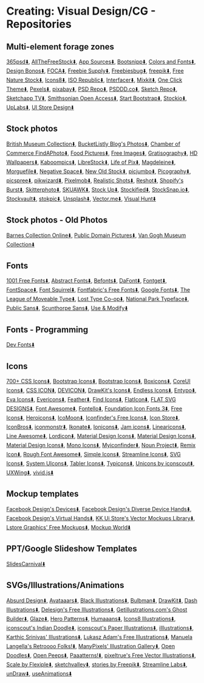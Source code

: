 # Creating: Visual Design/CG - Repositories

## Multi-element forage zones

[365psd⬇️](https://365psd.com/),
[AllTheFreeStock⬇️](https://allthefreestock.com/), [App Sources⬇️](http://www.sketchappsources.com/),
[Bootsnipp⬇️](https://bootsnipp.com/),
[Colors and Fonts⬇️](https://www.colorsandfonts.com/),
[Design Bonos⬇️](https://designbonos.com/),
[FOCA⬇️](https://https://focastock.com/), [Freebie Supply⬇️](https://freebiesupply.com/), [Freebiesbug⬇️](https://freebiesbug.com/), [freepik⬇️](https://www.freepik.com/), [Free Nature Stock⬇️](https://freenaturestock.com/),
[Icons8⬇️](https://icons8.com/), [ISO Republic⬇️](https://isorepublic.com/), [Interfacer⬇️](https://interfacer.xyz/),
[Mixkit⬇️](https://mixkit.co/),
[One Click Theme⬇️](https://www.oneclicktheme.com/),
[Pexels⬇️](https://www.pexels.com/), [pixabay⬇️](https://pixabay.com/), [PSD Repo⬇️](https://psdrepo.com/), [PSDDD.co⬇️](https://psddd.co/),
[Sketch Repo⬇️](https://sketchrepo.com/), [Sketchapp TV⬇️](http://sketchapp.tv/), [Smithsonian Open Access⬇️](https://www.si.edu/openaccess), [Start Bootstrap⬇️](https://startbootstrap.com/), [Stockio⬇️](https://www.stockio.com/),
[UpLabs⬇️](https://www.uplabs.com/), [UI Store Design⬇️](https://www.uistore.design/)

## Stock photos

[British Museum Collection⬇️](https://www.britishmuseum.org/collection), [BucketListly Blog's Photos⬇️](https://www.bucketlistly.blog/photos/),
[Chamber of Commerce FindAPhoto⬇️](https://www.chamberofcommerce.org/findaphoto/),
[Food Pictures⬇️](https://www.foodiesfeed.com/), [Free Images⬇️](https://www.freeimages.com/),
[Gratisography⬇️](https://gratisography.com/),
[HD Wallpapers⬇️](https://uhdwallpapers.org/),
[Kaboompics⬇️](https://kaboompics.com/),
[LibreStock⬇️](https://librestock.com/), [Life of Pix⬇️](https://www.lifeofpix.com/),
[Magdeleine⬇️](https://magdeleine.co/), [Morguefile⬇️](https://morguefile.com/photos),
[Negative Space⬇️](https://negativespace.co/), [New Old Stock⬇️](https://nos.twnsnd.co/),
[picjumbo⬇️](https://picjumbo.com/), [Picography⬇️](https://picography.co), [picspree⬇️](https://picspree.com/), [pikwizard⬇️](https://pikwizard.com/), [Pixelmob⬇️](https://pixelmob.co/),
[Realistic Shots⬇️](https://realisticshots.com/), [Reshot⬇️](https://www.reshot.com/),
[Shopify's Burst⬇️](https://burst.shopify.com/), [Skitterphoto⬇️](https://skitterphoto.com/), [SKUAWK⬇️](http://skuawk.com/), [Stock Up⬇️](https://www.sitebuilderreport.com/stock-up/), [Stockified⬇️](https://www.stockified.com/), [StockSnap.io⬇️](https://stocksnap.io/), [Stockvault⬇️](https://www.stockvault.net/), [stokpic⬇️](https://stokpic.com/),
[Unsplash⬇️](https://unsplash.com/),
[Vector.me⬇️](https://vector.me/), [Visual Hunt⬇️](https://visualhunt.com/)

## Stock photos - Old Photos

[Barnes Collection Online⬇️](https://collection.barnesfoundation.org/),
[Public Domain Pictures⬇️](https://www.publicdomainpictures.net/),
[Van Gogh Museum Collection⬇️](https://www.vangoghmuseum.nl/en/collection)

## Fonts

[1001 Free Fonts⬇️](https://www.1001freefonts.com/),
[Abstract Fonts⬇️](http://www.abstractfonts.com/),
[Befonts⬇️](https://befonts.com/),
[DaFont⬇️](https://www.dafont.com/),
[Fontget⬇️](https://www.fontget.com/), [FontSpace⬇️](https://www.fontspace.com/), [Font Squirrel⬇️](https://www.fontsquirrel.com/), [Fontfabric's Free Fonts⬇️](https://www.fontfabric.com/free-fonts/),
[Google Fonts⬇️](https://fonts.google.com/),
[The League of Moveable Type⬇️](https://www.theleagueofmoveabletype.com/), [Lost Type Co-op⬇️](http://www.losttype.com/browse/),
[National Park Typeface⬇️](https://nationalparktypeface.com/),
[Public Sans⬇️](https://public-sans.digital.gov/),
[Scunthorpe Sans⬇️](https://vole.wtf/scunthorpe-sans/),
[Use & Modify⬇️](http://usemodify.com/)

## Fonts - Programming
[Dev Fonts⬇️](https://devfonts.gafi.dev/)

## Icons

[700+ CSS Icons⬇️](https://css.gg/),
[Bootstrap Icons⬇️](https://icons.getbootstrap.com/), [Bootstrap Icons⬇️](http://www.bootstrapicons.com/), [Boxicons⬇️](https://boxicons.com/),
[CoreUI Icons⬇️](https://coreui.io/icons/), [CSS ICON⬇️](https://cssicon.space),
[DEVICON⬇️](https://devicon.dev/), [DrawKit's Icons⬇️](https://www.drawkit.io/free-icons),
[Endless Icons⬇️](http://endlessicons.com/), [Entypo⬇️](http://www.entypo.com/), [Eva Icons⬇️](https://akveo.github.io/eva-icons), [Evericons⬇️](http://www.evericons.com/),
[Feather⬇️](https://feathericons.com/), [Find Icons⬇️](https://findicons.com/), [FlatIcon⬇️](https://www.flaticon.com/), [FLAT SVG DESIGNS⬇️](https://flat-svg-designs.net/en/icons/all/), [Font Awesome⬇️](https://fontawesome.com/icons?d=gallery&m=free), [Fontello⬇️](http://fontello.com/), [Foundation Icon Fonts 3⬇️](https://zurb.com/playground/foundation-icon-fonts-3), [Free Icons⬇️](https://icon-icons.com/),
[Heroicons⬇️](https://heroicons.dev/),
[IcoMoon⬇️](https://icomoon.io/app/), [Iconfinder's Free Icons⬇️](https://www.iconfinder.com/free_icons), [Icon Store⬇️](https://iconstore.co/), [IconBros⬇️](https://www.iconbros.com/), [iconmonstr⬇️](https://iconmonstr.com/), [Ikonate⬇️](https://ikonate.com/), [Ionicons⬇️](https://ionicons.com/),
[Jam icons⬇️](https://linearicons.com/free),
[Linearicons⬇️](https://linearicons.com/free), [Line Awesome⬇️](https://icons8.com/line-awesome), [Lordicon⬇️](https://lordicon.com/free-icons),
[Material Design Icons⬇️](https://materialdesignicons.com/), [Material Design Icons⬇️](https://www.materialpalette.com/icons), [Material Design Icons⬇️](https://material.io/resources/icons/?style=baseline), [Mono Icons⬇️](https://icons.mono.company/), [Myiconfinder⬇️](http://www.myiconfinder.com/),
[Noun Project⬇️](https://thenounproject.com/),
[Remix Icon⬇️](https://remixicon.com/), [Rough Font Awesome⬇️](https://djamshed.github.io/rough-awesome-font/dist/),
[Simple Icons⬇️](https://simpleicons.org/), [Streamline Icons⬇️](https://www.streamlineicons.com), [SVG Icons⬇️](http://svgicons.sparkk.fr/), [System UIcons⬇️](https://systemuicons.com/),
[Tabler Icons⬇️](https://tablericons.com/), [Typicons⬇️](https://www.s-ings.com/typicons/),
[Unicons by iconscout⬇️](https://iconscout.com/unicons), [UXWing⬇️](https://uxwing.com/),
[vivid.js⬇️](https://webkul.github.io/vivid/)

## Mockup templates

[Facebook Design's Devices⬇️](https://facebook.design/devices),
[Facebook Design's Diverse Device Hands⬇️](https://facebook.design/handskit),
[Facebook Design's Virtual Hands⬇️](https://facebook.design/virtual-hands),
[KK Ui Store's Vector Mockups Library⬇️](https://mockups.kkuistore.com/),
[Lstore Graphics' Free Mockups⬇️](https://www.ls.graphics/free-mockups),
[Mockup World⬇️](https://www.ls.graphics/free-mockups)

## PPT/Google Slideshow Templates

[SlidesCarnival⬇️](https://www.slidescarnival.com/)

## SVGs/Illustrations/Animations

[Absurd Design⬇️](https://absurd.design/), [Avataaars⬇️](https://avataaars.com/),
[Black Illustrations⬇️](https://www.blackillustrations.com/), [Bulbman⬇️](https://bulbman.art/),
[DrawKit⬇️](https://www.drawkit.io/), [Dash Illustrations⬇️](https://www.karthiksrinivas.in/dash), [Delesign's Free Illustrations⬇️](https://www.delesign.com/free-designs/graphics),
[Getillustrations.com's Ghost Builder⬇️](https://getillustrations.com/illustration-pack/ghost-illustrations-builder), [Glaze⬇️](https://www.glazestock.com/),
[Hero Patterns⬇️](https://www.heropatterns.com/), [Humaaans⬇️](https://www.humaaans.com/),
[Icons8 Illustrations⬇️](https://icons8.com/illustrations), [iconscout's Indian Doodle⬇️](https://iconscout.com/illustration-pack/indian-doodle), [iconscout's Paper Illustrations⬇️](https://iconscout.com/paper-illustrations), [illlustrations⬇️](https://illlustrations.co/),
[Karthic Srinivas' Illustrations⬇️](https://www.karthiksrinivas.in/illustrations),
[Lukasz Adam's Free Illustrations⬇️](https://lukaszadam.com/illustrations),
[Manuela Langella's Retroooo Folks!⬇️](https://www.manuelalangella.com/retroooo-folks/), [ManyPixels' Illustration Gallery⬇️](https://www.manypixels.co/gallery/),
[Open Doodles⬇️](https://www.opendoodles.com/), [Open Peeps⬇️](https://www.openpeeps.com/),
[Paaatterns!⬇️](https://products.ls.graphics/paaatterns/), [pixeltrue's Free Vector Illustrations⬇️](https://www.pixeltrue.com/free-illustrations),
[Scale by Flexiple⬇️](https://2.flexiple.com/scale/all-illustrations), [sketchvalley⬇️](https://sketchvalley.com/), [stories by Freepik⬇️](https://stories.freepik.com/), [Streamline Labs⬇️](https://lab.streamlineicons.com/),
[unDraw⬇️](https://undraw.co/illustrations), [useAnimations⬇️](https://useanimations.com/)
